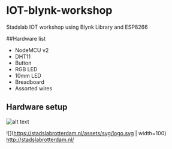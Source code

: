 # IOT-blynk-workshop
Stadslab IOT workshop using Blynk Library and ESP8266

##Hardware list
* NodeMCU v2
* DHT11
* Button
* RGB LED
* 10mm LED
* Breadboard
* Assorted wires

## Hardware setup
![alt text](https://github.com/[username]/[reponame]/blob/[branch]/IOT-setup2.jpg?raw=true)


![](https://stadslabrotterdam.nl/assets/svg/logo.svg | width=100)
http://stadslabrotterdam.nl/
